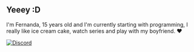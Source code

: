 ## Yeeey  :D

I'm Fernanda, 15 years old and I'm currently starting with programming, I really like ice cream cake, watch series and play with my boyfriend. :heart:
<BR>
  
[![Discord](https://img.shields.io/static/v1?label=Discord&message=Liz%235555&color=6bdcff&logoColor=ffffff&style=for-the-badge&logo=discord)](https://discord.com/users/422532238169604107)
